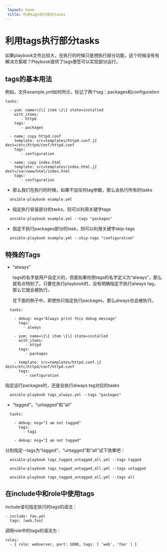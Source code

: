 ```yaml
---
 layout: home
 title: 利用tags执行部分tasks
---
```


# 利用tags执行部分tasks

如果playbook文件比较大，在执行的时候只是想执行部分功能，这个时候没有有解决方案呢？Playbook提供了tags便签可以实现部分运行。

## tags的基本用法

例如，文件example.yml如何所示，标记了两个tag：packages和configuration

```
tasks:

  - yum: name=\{\{ item \}\} state=installed
    with_items:
       - httpd
    tags:
       - packages

  - name: copy httpd.conf
    template: src=templates/httpd.conf.j2 dest=/etc/httpd/conf/httpd.conf
    tags:
       - configuration

  - name: copy index.html
    template: src=templates/index.html.j2 dest=/var/www/html/index.html
    tags:
       - configuration
```

* 那么我们在执行的时候，如果不加任何tag参数，那么会执行所有的tasks

```
  ansible-playbook example.yml
```

* 指定执行安装部分的tasks，则可以利用关键字tags

```
  ansible-playbook example.yml --tags "packages"
```

* 指定不执行packages部分的task，则可以利用关键字skip-tags

```
  ansible-playbook example.yml --skip-tags "configuration"
```

## 特殊的Tags

* “always”

  tags的名字是用户自定义的，但是如果你把tags的名字定义为“always”，那么就有点特别了。只要在执行playbook时，没有明确指定不执行always tag，那么它就会被执行。

  在下面的例子中，即使你只指定执行packages，那么always也会被执行。

```
  tasks:

    - debug: msg="Always print this debug message"
      tags:
        - always

    - yum: name=\{\{ item \}\} state=installed
      with_items:
         - httpd
      tags:
         - packages

    - template: src=templates/httpd.conf.j2 dest=/etc/httpd/conf/httpd.conf
      tags:
         - configuration

```

  指定运行packages时，还是会执行always tag对应的tasks

```
  ansible-playbook tags_always.yml --tags "packages"
```

* “tagged”，“untagged”和“all”

```
  tasks:

    - debug: msg="I am not tagged"
      tags:
        - tag1

    - debug: msg="I am not tagged"

```

  分别指定--tags为“tagged”，“untagged”和“all”试下效果吧：

```
  ansible-playbook tags_tagged_untagged_all.yml --tags tagged
```

```
  ansible-playbook tags_tagged_untagged_all.yml --tags untagged
```

```
  ansible-playbook tags_tagged_untagged_all.yml --tags all
```

## 在include中和role中使用tags

include语句指定执行的tags的语法：

```
- include: foo.yml
  tags: [web,foo]

```

调用role中的tags的语法为：

```
roles:
  - { role: webserver, port: 5000, tags: [ 'web', 'foo' ] }

```



